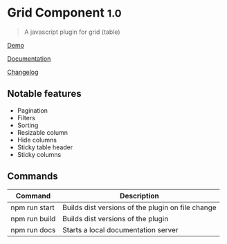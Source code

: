 # Grid Component <small>1.0</small>

> A javascript plugin for grid (table)

[Demo](https://sa-si-dev.github.io/grid-component/#/demo.md)

[Documentation](https://sa-si-dev.github.io/grid-component)

[Changelog](https://github.com/sa-si-dev/grid-component/releases)

## Notable features

* Pagination
* Filters
* Sorting
* Resizable column
* Hide columns
* Sticky table header
* Sticky columns

## Commands

| Command | Description |
|---------|-------------|
| npm run start | Builds dist versions of the plugin on file change |
| npm run build | Builds dist versions of the plugin |
| npm run docs | Starts a local documentation server |
